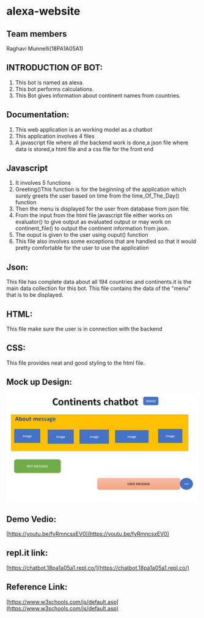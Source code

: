 # alexa-website

## Team members
 Raghavi Munnelli(18PA1A05A1)
 
## INTRODUCTION OF BOT:
 1. This bot is named as alexa.
 2.  This bot performs calculations.
 3.  This Bot gives information about continent names from countries.

## Documentation:
 1. This web application is an working model as a chatbot 
 2. This application involves 4 files
 3. A javascript file where all the backend work is done,a json file where data is stored,a html file and a css file for the front end
 
 ## Javascript
 1. It involves 5 functions
2. Greeting()This function is for the beginning of the application which surely greets the user based on time from the time_Of_The_Day() function
3. Then the menu is displayed for the user from database from json file.
4. From the input from the html file javascript file either works on evaluator() to give output as evaluated output or may work on continent_file() to output the continent information from json.
5. The ouput is given to the user using ouput() function
6. This file also involves some exceptions that are handled so that it would pretty comfortable for the user to use the application

## Json:
This file has complete data about all 194 countries and continents.it is the main data collection for this bot.
 This file contains the data of the "menu" that is to be displayed.
 
## HTML:
 This file make sure the user is in connection with the backend

## CSS:
  This file provides neat and good styling to the html file.

## Mock up Design:
![alt text](https://github.com/raghavi55555/alexa-website/blob/main/Screenshot%20(319).png)

## Demo Vedio:
[https://youtu.be/fyRmncsxEV0](https://youtu.be/fyRmncsxEV0)

## repl.it link:
[https://chatbot.18pa1a05a1.repl.co/](https://chatbot.18pa1a05a1.repl.co/)

## Reference Link:
[https://www.w3schools.com/js/default.asp](https://www.w3schools.com/js/default.asp)
